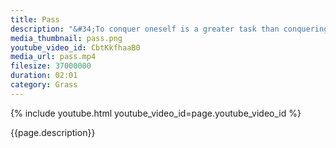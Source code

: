 ```yaml
---
title: Pass
description: "&#34;To conquer oneself is a greater task than conquering others.&#34; -- Buddha"
media_thumbnail: pass.png
youtube_video_id: CbtKkfhaaB0
media_url: pass.mp4
filesize: 37000000
duration: 02:01
category: Grass
---
```


{% include youtube.html youtube_video_id=page.youtube_video_id %}

<div class="buddha_quote">{{page.description}}</div>
